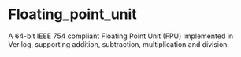 # Floating_point_unit
A 64-bit IEEE 754 compliant Floating Point Unit (FPU) implemented in Verilog, supporting addition, subtraction, multiplication and division.
